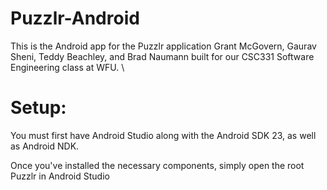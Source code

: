 # Puzzlr-Android

This is the Android app for the Puzzlr application Grant McGovern, Gaurav Sheni, Teddy Beachley, and Brad Naumann built for our CSC331 Software Engineering class at WFU. \

Setup:
=======

You must first have Android Studio along with the Android SDK 23, as well as Android NDK.

Once you've installed the necessary components, simply open the root Puzzlr in Android Studio
